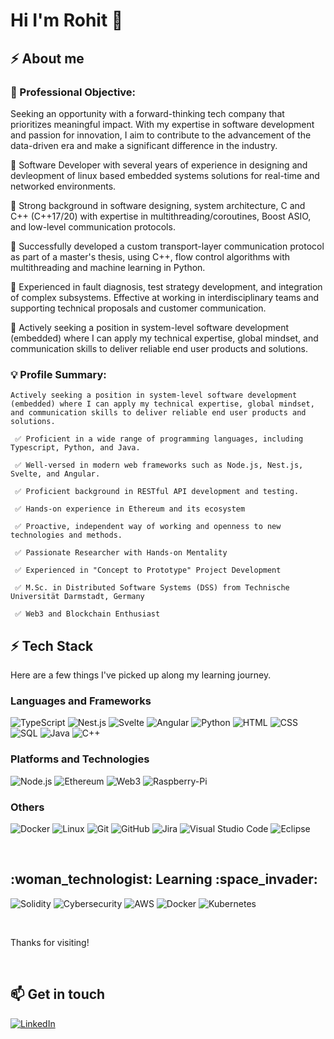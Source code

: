 <!--
**rohit--jain/rohit--jain** is a ✨ _special_ ✨ repository because its `README.md` (this file) appears on your GitHub profile.

Here are some ideas to get you started:

- 🔭 I’m currently working on ...
- 🌱 I’m currently learning ...
- 👯 I’m looking to collaborate on ...
- 🤔 I’m looking for help with ...
- 💬 Ask me about ...
- 📫 How to reach me: ...
- 😄 Pronouns: ...
- ⚡ Fun fact: ...
-->
# Hi I'm Rohit 👋

<!-- <pre><img align="right" height="250" width="1000" src="https://github.com/ManjiriBirajdar/ManjiriBirajdar/blob/main/Technology%20LinkedIn%20Banner%201.jpg"/></pre> -->
 
## ⚡ About me 

### 🎯 Professional Objective:

Seeking an opportunity with a forward-thinking tech company that prioritizes meaningful impact. 
With my expertise in software development and passion for innovation, I aim to contribute to the advancement of the data-driven era and make a significant difference in the industry.

	Software Developer with several years of experience in designing and devleopment of linux based embedded systems solutions for real-time and networked environments.

	Strong background in software designing, system architecture, C and C++ (C++17/20) with expertise in multithreading/coroutines, Boost ASIO, and low-level communication protocols.

	Successfully developed a custom transport-layer communication protocol as part of a master's thesis, using C++, flow control algorithms with multithreading and machine learning in Python.

	Experienced in fault diagnosis, test strategy development, and integration of complex subsystems. Effective at working in interdisciplinary teams and supporting technical proposals and customer communication.

	Actively seeking a position in system-level software development (embedded) where I can apply my technical expertise, global mindset, and communication skills to deliver reliable end user products and solutions.


### 💡 Profile Summary:

	Actively seeking a position in system-level software development (embedded) where I can apply my technical expertise, global mindset, and communication skills to deliver reliable end user products and solutions. 
 
     ✅ Proficient in a wide range of programming languages, including Typescript, Python, and Java.
     
     ✅ Well-versed in modern web frameworks such as Node.js, Nest.js, Svelte, and Angular.
     
     ✅ Proficient background in RESTful API development and testing.
     
     ✅ Hands-on experience in Ethereum and its ecosystem

     ✅ Proactive, independent way of working and openness to new technologies and methods.
     
     ✅ Passionate Researcher with Hands-on Mentality
     
     ✅ Experienced in "Concept to Prototype" Project Development
     
     ✅ M.Sc. in Distributed Software Systems (DSS) from Technische Universität Darmstadt, Germany
     
     ✅ Web3 and Blockchain Enthusiast

## ⚡ Tech Stack

Here are a few things I've picked up along my learning journey.

<h3> Languages and Frameworks </h3>

![TypeScript](https://img.shields.io/badge/-TypeScript-000?&logo=TypeScript)
![Nest.js](https://img.shields.io/badge/-Nest.js-000?&logo=nest.js)
![Svelte](https://img.shields.io/badge/-Svelte-000?&logo=Svelte)
![Angular](https://img.shields.io/badge/-Angular-000?&logo=Angular)
![Python](https://img.shields.io/badge/-Python-000?&logo=Python)
![HTML](https://img.shields.io/badge/-HTML-000?&logo=HTML5)
![CSS](https://img.shields.io/badge/-CSS-000?&logo=CSS3)
![SQL](https://img.shields.io/badge/-SQL-000?&logo=MySQL)
![Java](https://img.shields.io/badge/-Java-000?&logo=Java&logoColor=007396)
![C++](https://img.shields.io/badge/-C++-000?&logo=c%2b%2b&logoColor=00599C)

<h3> Platforms and Technologies </h3> 

![Node.js](https://img.shields.io/badge/-Node.js-000?&logo=node.js)
![Ethereum](https://img.shields.io/badge/-Blockchain-000?&logo=Ethereum)
![Web3](https://img.shields.io/badge/-Web3-000?&logo=Web3)
![Raspberry-Pi](https://img.shields.io/badge/-Raspberry%20Pi-000?&logo=Raspberry-Pi)

<h3> 	Others </h3> 

![Docker](https://img.shields.io/badge/-Docker-000?&logo=Docker)
![Linux](https://img.shields.io/badge/-Linux-000?&logo=Linux)
![Git](https://img.shields.io/badge/-git-000?&logo=Git)
![GitHub](https://img.shields.io/badge/-github-000?&logo=GitHub)
![Jira](https://img.shields.io/badge/-Jira-000?&logo=Jira)
![Visual Studio Code](https://img.shields.io/badge/-Visual%20Studio%20Code-05122A?style=flat&logo=visual-studio-code&logoColor=007ACC)
![Eclipse](https://img.shields.io/badge/-Eclipse-05122A?style=flat&logo=eclipse-ide&logoColor=2C2255)

<br />
<h2> :woman_technologist: Learning :space_invader: </h2>

![Solidity](https://img.shields.io/badge/-solidity-000?&logo=solidity)
![Cybersecurity](https://img.shields.io/badge/Cybersecurity-000?&logo=Cybersecurity)
![AWS](https://img.shields.io/badge/AWS-000?&logo=AWS&logoColor=F90)
![Docker](https://img.shields.io/badge/-Docker-000?&logo=Docker)
![Kubernetes](https://img.shields.io/badge/-Kubernetes-000?&logo=Kubernetes)


<br />

Thanks for visiting!

<br />
<h2> 📫 Get in touch </h2>

[![LinkedIn](https://img.shields.io/badge/LinkedIn-0077B5?style=for-the-badge&logo=linkedin&logoColor=white)](https://www.linkedin.com/in/rohitjain324/)

<br />
